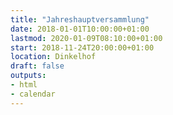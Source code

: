 ```yaml
---
title: "Jahreshauptversammlung"
date: 2018-01-01T10:00:00+01:00
lastmod: 2020-01-09T08:10:00+01:00
start: 2018-11-24T20:00:00+01:00
location: Dinkelhof
draft: false
outputs:
- html
- calendar
---
```

